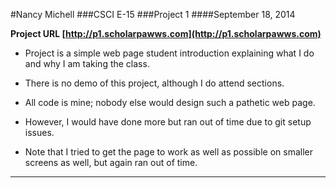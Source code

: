 
#Nancy Michell
###CSCI E-15
###Project 1
####September 18, 2014

**Project URL [http://p1.scholarpawws.com](http://p1.scholarpawws.com)**

+ Project is a simple web page student introduction explaining what I do and why I am taking the class.

+ There is no demo of this project, although I do attend sections.

+ All code is mine; nobody else would design such a pathetic web page.

+ However, I would have done more but ran out of time due to git setup issues.

+ Note that I tried to get the page to work as well as possible on smaller screens as well, but again ran out of time.


***

